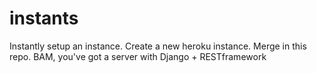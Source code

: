 instants
========

Instantly setup an instance. Create a new heroku instance. Merge in this repo. BAM, you've got a server with Django + RESTframework
